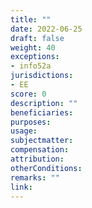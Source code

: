 ```yaml
---
title: ""
date: 2022-06-25
draft: false
weight: 40
exceptions:
- info52a
jurisdictions:
- EE
score: 0
description: "" 
beneficiaries:
purposes: 
usage:
subjectmatter:
compensation:
attribution: 
otherConditions: 
remarks: ""
link: 
---
```

